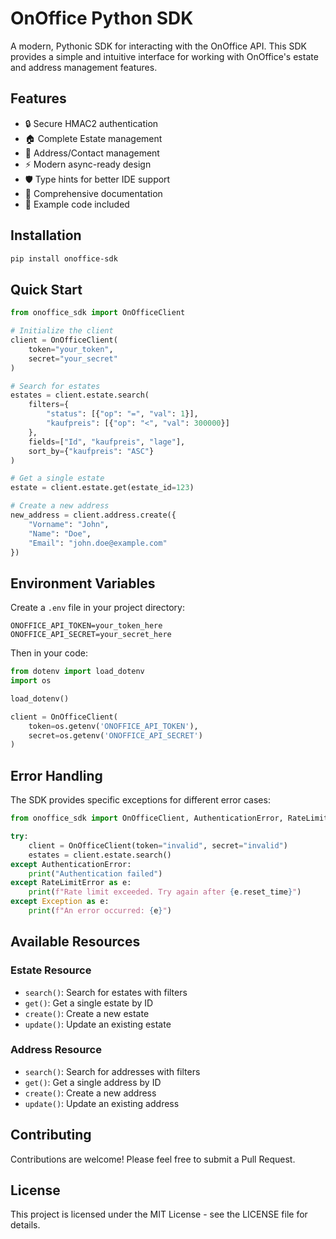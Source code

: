 # OnOffice Python SDK

A modern, Pythonic SDK for interacting with the OnOffice API. This SDK provides a simple and intuitive interface for working with OnOffice's estate and address management features.

## Features

- 🔒 Secure HMAC2 authentication
- 🏠 Complete Estate management
- 👥 Address/Contact management
- ⚡ Modern async-ready design
- 🛡️ Type hints for better IDE support
- 📝 Comprehensive documentation
- 🧪 Example code included

## Installation

```bash
pip install onoffice-sdk
```

## Quick Start

```python
from onoffice_sdk import OnOfficeClient

# Initialize the client
client = OnOfficeClient(
    token="your_token",
    secret="your_secret"
)

# Search for estates
estates = client.estate.search(
    filters={
        "status": [{"op": "=", "val": 1}],
        "kaufpreis": [{"op": "<", "val": 300000}]
    },
    fields=["Id", "kaufpreis", "lage"],
    sort_by={"kaufpreis": "ASC"}
)

# Get a single estate
estate = client.estate.get(estate_id=123)

# Create a new address
new_address = client.address.create({
    "Vorname": "John",
    "Name": "Doe",
    "Email": "john.doe@example.com"
})
```

## Environment Variables

Create a `.env` file in your project directory:

```env
ONOFFICE_API_TOKEN=your_token_here
ONOFFICE_API_SECRET=your_secret_here
```

Then in your code:

```python
from dotenv import load_dotenv
import os

load_dotenv()

client = OnOfficeClient(
    token=os.getenv('ONOFFICE_API_TOKEN'),
    secret=os.getenv('ONOFFICE_API_SECRET')
)
```

## Error Handling

The SDK provides specific exceptions for different error cases:

```python
from onoffice_sdk import OnOfficeClient, AuthenticationError, RateLimitError

try:
    client = OnOfficeClient(token="invalid", secret="invalid")
    estates = client.estate.search()
except AuthenticationError:
    print("Authentication failed")
except RateLimitError as e:
    print(f"Rate limit exceeded. Try again after {e.reset_time}")
except Exception as e:
    print(f"An error occurred: {e}")
```

## Available Resources

### Estate Resource

- `search()`: Search for estates with filters
- `get()`: Get a single estate by ID
- `create()`: Create a new estate
- `update()`: Update an existing estate

### Address Resource

- `search()`: Search for addresses with filters
- `get()`: Get a single address by ID
- `create()`: Create a new address
- `update()`: Update an existing address

## Contributing

Contributions are welcome! Please feel free to submit a Pull Request.

## License

This project is licensed under the MIT License - see the LICENSE file for details.
